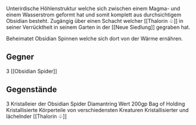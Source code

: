 Unterirdische Höhlenstruktur welche sich zwischen einem Magma- und einem Wasserstrom geformt hat und somit komplett aus durchsichtigem Obsidian besteht. Zugängig über einen Schacht welcher [[Thalorin ♧]] in seiner Verrücktheit in seinem Garten in der [[Neue Siedlung]] gegraben hat.

Beheimatet Obsidian Spinnen welche sich dort von der Wärme ernähren.
## Gegner
3 [[Obsidian Spider]]
## Gegenstände
3 Kristalleier der Obsidian Spider
Diamantring Wert 200gp
Bag of Holding
Kristallisierte Körperteile von verschiedensten Kreaturen
Kristallisierter und lächelnder [[Thalorin ♧]]